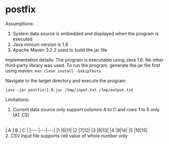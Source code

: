 # postfix

Assumptions:
1.  System data source is embedded and displayed when the program is executed
2.  Java minium version is 1.8
3.  Apache Maven 3.2.2 used to build the jar file

Implementation details:
The program is executable using Java 1.8.  No other third-party library was used.
To run the program, generate the jar file first using maven: 
<code>mvn clean install -DskipTests</code>

Navigate to the target directory and execute the program:
```
java -jar postfix-1.0.jar /tmp/input.txt /tmp/output.txt
```

Limitations:
1.  Current data source only support columns A to C and rows 1 to 5 only (A1..C5)
<br>
| A  | B | C |
|--- |---|---|
|1 |6|11|
|2 |7|12|
|3 |8|13|
|4 |9|14|
|5 |10|15|
<br>
2.  CSV input file supports cell value of whole number only
